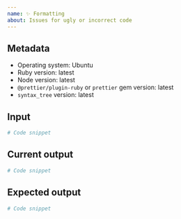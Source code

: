 ```yaml
---
name: ✨ Formatting
about: Issues for ugly or incorrect code
---
```


## Metadata

- Operating system: Ubuntu
- Ruby version: latest
- Node version: latest
- `@prettier/plugin-ruby` or `prettier` gem version: latest
- `syntax_tree` version: latest

## Input

```ruby
# Code snippet
```

## Current output

```ruby
# Code snippet
```

## Expected output

```ruby
# Code snippet
```
